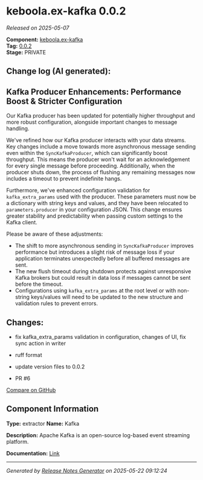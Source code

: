 #  keboola.ex-kafka 0.0.2

_Released on 2025-05-07_

**Component:** [keboola.ex-kafka](https://github.com/keboola/component-kafka)  
**Tag:** [0.0.2](https://github.com/keboola/component-kafka/releases/tag/0.0.2)  
**Stage:** PRIVATE


## Change log (AI generated):
## Kafka Producer Enhancements: Performance Boost & Stricter Configuration
Our Kafka producer has been updated for potentially higher throughput and more robust configuration, alongside important changes to message handling.

We've refined how our Kafka producer interacts with your data streams. Key changes include a move towards more asynchronous message sending even within the `SyncKafkaProducer`, which can significantly boost throughput. This means the producer won't wait for an acknowledgement for every single message before proceeding. Additionally, when the producer shuts down, the process of flushing any remaining messages now includes a timeout to prevent indefinite hangs.

Furthermore, we've enhanced configuration validation for `kafka_extra_params` used with the producer. These parameters must now be a dictionary with string keys and values, and they have been relocated to `parameters.producer` in your configuration JSON. This change ensures greater stability and predictability when passing custom settings to the Kafka client.

Please be aware of these adjustments:
*   The shift to more asynchronous sending in `SyncKafkaProducer` improves performance but introduces a slight risk of message loss if your application terminates unexpectedly before all buffered messages are sent.
*   The new flush timeout during shutdown protects against unresponsive Kafka brokers but could result in data loss if messages cannot be sent before the timeout.
*   Configurations using `kafka_extra_params` at the root level or with non-string keys/values will need to be updated to the new structure and validation rules to prevent errors.



## Changes:



- fix kafka_extra_params validation in configuration, changes of UI, fix sync action in writer 




- ruff format 




- update version files to 0.0.2 




- PR #6 



[Compare on GitHub](https://github.com/keboola/component-kafka/compare/0.0.1...0.0.2)



## Component Information
**Type:** extractor
**Name:** Kafka

**Description:** Apache Kafka is an open-source log-based event streaming platform.


**Documentation:** [Link](https://github.com/keboola/component-kafka/blob/master/components/ex-kafka/README.md)



---
_Generated by [Release Notes Generator](https://github.com/keboola/release-notes-generator)
on 2025-05-22 09:12:24_